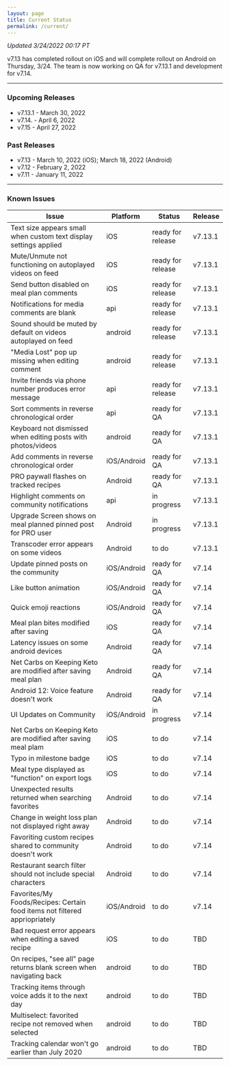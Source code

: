 ```yaml
---
layout: page
title: Current Status
permalink: /current/
---
```


_Updated 3/24/2022 00:17 PT_

v7.13 has completed rollout on iOS and will complete rollout on Android on Thursday, 3/24. The team is now working on QA for v7.13.1 and development for v7.14. 

***

### Upcoming Releases
- v7.13.1 - March 30, 2022
- v7.14.  - April 6, 2022
- v7.15   - April 27, 2022
 
### Past Releases
- v7.13   - March 10, 2022 (iOS); March 18, 2022 (Android)
- v7.12   - February 2, 2022
- v7.11   - January 11, 2022

***

### Known Issues

|Issue                          |Platform   | Status    | Release           |
| ---                           | ---       | ---       | ---               |
|Text size appears small when custom text display settings applied|iOS|ready for release| v7.13.1|
|Mute/Unmute not functioning on autoplayed videos on feed|iOS|ready for release| v7.13.1|
|Send button disabled on meal plan comments|iOS|ready for release| v7.13.1|
|Notifications for media comments are blank|api|ready for release| v7.13.1|
|Sound should be muted by default on videos autoplayed on feed|android|ready for release| v7.13.1|
|"Media Lost" pop up missing when editing comment|android|ready for release| v7.13.1|
|Invite friends via phone number produces error message|api|ready for release| v7.13.1|
|Sort comments in reverse chronological order|api|ready for QA| v7.13.1|
|Keyboard not dismissed when editing posts with photos/videos|android|ready for QA| v7.13.1|
|Add comments in reverse chronological order|iOS/Android|ready for QA| v7.13.1|
|PRO paywall flashes on tracked recipes|Android|ready for QA| v7.13.1|
|Highlight comments on community notifications|api|in progress| v7.13.1|
|Upgrade Screen shows on meal planned pinned post for PRO user|Android|in progress| v7.13.1|
|Transcoder error appears on some videos|Android|to do| v7.13.1|
|Update pinned posts on the community|iOS/Android|ready for QA| v7.14|
|Like button animation|iOS/Android|ready for QA| v7.14|
|Quick emoji reactions|iOS/Android|ready for QA| v7.14|
|Meal plan bites modified after saving|iOS|ready for QA| v7.14|
|Latency issues on some android devices|Android|ready for QA| v7.14|
|Net Carbs on Keeping Keto are modified after saving meal plan|Android|ready for QA| v7.14|
|Android 12: Voice feature doesn't work|Android|ready for QA| v7.14|
|UI Updates on Community|iOS/Android|in progress| v7.14|
|Net Carbs on Keeping Keto are modified after saving meal plam|iOS|to do| v7.14|
|Typo in milestone badge|iOS|to do| v7.14|
|Meal type displayed as "function" on export logs|iOS|to do| v7.14|
|Unexpected results returned when searching favorites|Android|to do| v7.14|
|Change in weight loss plan not displayed right away|Android|to do| v7.14|
|Favoriting custom recipes shared to community doesn't work|Android|to do| v7.14|
|Restaurant search filter should not include special characters|Android|to do| v7.14|
|Favorites/My Foods/Recipes: Certain food items not filtered appriopriately|iOS/Android|to do| v7.14|
|Bad request error appears when editing a saved recipe|iOS|to do| TBD|
|On recipes, "see all" page returns blank screen when navigating back |android|to do| TBD|
|Tracking items through voice adds it to the next day |android|to do| TBD|
|Multiselect: favorited recipe not removed when selected |android|to do| TBD|
|Tracking calendar won't go earlier than July 2020 |android|to do| TBD|
